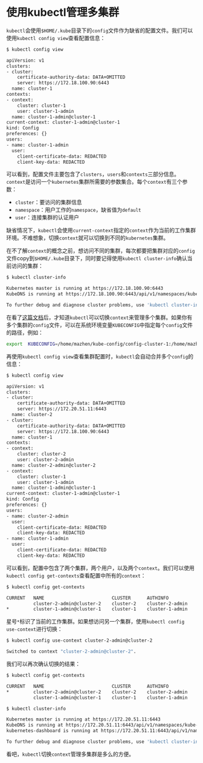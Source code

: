 
# 使用kubectl管理多集群

`kubectl`会使用`$HOME/.kube`目录下的`config`文件作为缺省的配置文件。我们可以使用`kubectl config view`查看配置信息：

```bash
$ kubectl config view

apiVersion: v1
clusters:
- cluster:
    certificate-authority-data: DATA+OMITTED
    server: https://172.18.100.90:6443
  name: cluster-1
contexts:
- context:
    cluster: cluster-1
    user: cluster-1-admin
  name: cluster-1-admin@cluster-1
current-context: cluster-1-admin@cluster-1
kind: Config
preferences: {}
users:
- name: cluster-1-admin
  user:
    client-certificate-data: REDACTED
    client-key-data: REDACTED
```

可以看到，配置文件主要包含了`clusters`，`users`和`contexts`三部分信息。`context`是访问一个`kubernetes`集群所需要的参数集合。每个`context`有三个参数：

* `cluster`：要访问的集群信息
* `namespace`：用户工作的`namespace`，缺省值为`default`
* `user`：连接集群的认证用户
  
缺省情况下，`kubectl`会使用`current-context`指定的`context`作为当前的工作集群环境。不难想象，切换`context`就可以切换到不同的`kubernetes`集群。

在不了解`context`的概念之前，想访问不同的集群，每次都要把集群对应的`config`文件copy到`$HOME/.kube`目录下，同时要记得使用`kubectl cluster-info`确认当前访问的集群：

```bash
$ kubectl cluster-info

Kubernetes master is running at https://172.18.100.90:6443
KubeDNS is running at https://172.18.100.90:6443/api/v1/namespaces/kube-system/services/kube-dns:dns/proxy

To further debug and diagnose cluster problems, use 'kubectl cluster-info dump'.
```

在看了[这篇文档](https://kubernetes.io/docs/tasks/access-application-cluster/configure-access-multiple-clusters/)后，才知道`kubectl`可以切换`context`来管理多个集群。如果你有多个集群的`config`文件，可以在系统环境变量`KUBECONFIG`中指定每个`config`文件的路径，例如：

```bash
export  KUBECONFIG=/home/mazhen/kube-config/config-cluster-1:/home/mazhen/kube-config/config-cluster-1
```

再使用`kubectl config view`查看集群配置时，`kubectl`会自动合并多个`config`的信息：

```bash
$ kubectl config view

apiVersion: v1
clusters:
- cluster:
    certificate-authority-data: DATA+OMITTED
    server: https://172.20.51.11:6443
  name: cluster-2
- cluster:
    certificate-authority-data: DATA+OMITTED
    server: https://172.18.100.90:6443
  name: cluster-1
contexts:
- context:
    cluster: cluster-2
    user: cluster-2-admin
  name: cluster-2-admin@cluster-2
- context:
    cluster: cluster-1
    user: cluster-1-admin
  name: cluster-1-admin@cluster-1
current-context: cluster-1-admin@cluster-1
kind: Config
preferences: {}
users:
- name: cluster-2-admin
  user:
    client-certificate-data: REDACTED
    client-key-data: REDACTED
- name: cluster-1-admin
  user:
    client-certificate-data: REDACTED
    client-key-data: REDACTED
```

可以看到，配置中包含了两个集群，两个用户，以及两个`context`。我们可以使用`kubectl config get-contexts`查看配置中所有的`context`：

```bash
$ kubectl config get-contexts

CURRENT   NAME                         CLUSTER      AUTHINFO           NAMESPACE
          cluster-2-admin@cluster-2    cluster-2    cluster-2-admin
*         cluster-1-admin@cluster-1    cluster-1    cluster-1-admin
```

星号`*`标识了当前的工作集群。如果想访问另一个集群，使用`kubectl config use-context`进行切换：

```bash
$ kubectl config use-context cluster-2-admin@cluster-2

Switched to context "cluster-2-admin@cluster-2".
```

我们可以再次确认切换的结果：

```bash
$ kubectl config get-contexts

CURRENT   NAME                         CLUSTER      AUTHINFO           NAMESPACE
*         cluster-2-admin@cluster-2    cluster-2    cluster-2-admin
          cluster-1-admin@cluster-1    cluster-1    cluster-1-admin

$ kubectl cluster-info

Kubernetes master is running at https://172.20.51.11:6443
KubeDNS is running at https://172.20.51.11:6443/api/v1/namespaces/kube-system/services/kube-dns:dns/proxy
kubernetes-dashboard is running at https://172.20.51.11:6443/api/v1/namespaces/kube-system/services/https:kubernetes-dashboard:/proxy

To further debug and diagnose cluster problems, use 'kubectl cluster-info dump'.
```

看吧，`kubectl`切换`context`管理多集群是多么的方便。
